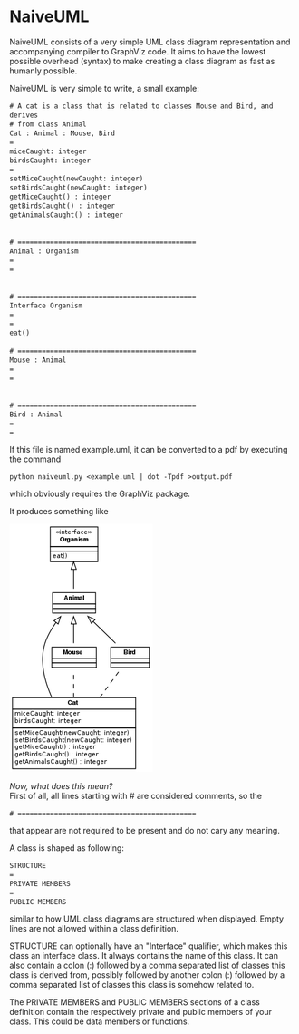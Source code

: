 NaiveUML
========
NaiveUML consists of a very simple UML class diagram representation and
accompanying compiler to GraphViz code. It aims to have the lowest possible
overhead (syntax) to make creating a class diagram as fast as humanly possible. 

NaiveUML is very simple to write, a small example:

    # A cat is a class that is related to classes Mouse and Bird, and derives
	# from class Animal
    Cat : Animal : Mouse, Bird
	=
	miceCaught: integer
	birdsCaught: integer
	=
	setMiceCaught(newCaught: integer)
	setBirdsCaught(newCaught: integer)
	getMiceCaught() : integer
	getBirdsCaught() : integer
	getAnimalsCaught() : integer


    # ============================================
	Animal : Organism
	=
	=


    # ============================================
	Interface Organism
	=
	=
	eat()

    # ============================================
	Mouse : Animal
	=
	=


    # ============================================
	Bird : Animal
	=
	=

If this file is named example.uml, it can be converted to a pdf by executing
the command 

    python naiveuml.py <example.uml | dot -Tpdf >output.pdf

which obviously requires the GraphViz package. 

It produces something like

![Example output](https://github.com/Ivesvdf/NaiveUML/raw/master/example_output.png)

*Now, what does this mean?*  
First of all, all lines starting with # are considered comments, so the 

    # ============================================
	
that appear are not required to be present and do not cary any meaning. 

A class is shaped as following:

    STRUCTURE
    =
    PRIVATE MEMBERS
    =
    PUBLIC MEMBERS

similar to how UML class diagrams are structured when displayed. Empty lines
are not allowed within a class definition. 

STRUCTURE can optionally have an "Interface" qualifier, which makes this class
an interface class. It always contains the name of this class. It can also
contain a colon (:) followed by a comma separated list of classes this class
is derived from, possibly followed by another colon (:) followed by a comma
separated list of classes this class is somehow related to. 

The PRIVATE MEMBERS and PUBLIC MEMBERS sections of a class definition contain
the respectively private and public members of your class. This could be data
members or functions. 

